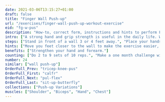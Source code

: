 ```yaml
---
date: 2021-03-06T13:15:27+01:00
draft: false
title: "Finger Wall Push-up"
url: "/exercises/finger-wall-push-up-workout-exercise"
eid: "fg-w-pus"
description: "How-to, correct form, instructions and hints to perform Finger Wall Push-up. Similar exercises and video demo"
intro: ["A strong hand and grip strength is useful in the daily life. Wall Finger Push-up is an easy exercise for the muscles in your hand."]
steps: ["Stand in front of a wall 3 or 4 feet away.", "Place your hands on the wall, shoulder-with.", "extend your fingers, so that the palm does not touch the wall.", "This is the starting position.", "With your body straight, bend your elbows so that the shoulders approach the wall.", "Extend your arms returning to the start position. Fingers are kept always straight, palm never touches the wall."]
hints: ["Move you feet closer to the wall to make the exercise easier, away to make it harder."]
benefits: ["Strengthen your hand and forearm."]
counting: ["Do 2 to 9 sets of 10 reps.", "Make a one month challenge with 10 to 50 repetitions daily."]
number: 24
similar: ["wall push-up"]
OrderFull_Prev: "tricep-knee-pus"
OrderFull_First: "calfr"
OrderFull_Next: "pul-flex"
OrderFull_Last: "sit-up-butterfly"
collections: ["Push-up Variations"]
muscles: ["Shoulder", "Biceps", "Hand", "Chest"]
---
```

